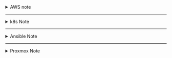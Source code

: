 <details><summary>AWS note</summary>
	
- recover default VPC:
	```
	aws ec2 create-default-subnet --availability-zone us-west-2a
	```
- 

</details>

---

<details><summary>k8s Note</summary>


- config for dualstack:
  ```
	vi kubeadm-config.yaml
	---
	apiVersion: kubeadm.k8s.io/v1beta3
	kind: ClusterConfiguration
	networking:
	  podSubnet: 10.244.0.0/16,fc00:10:244::/56
	  serviceSubnet: 10.96.0.0/16,fc00:10:96::/108
	---
	apiVersion: kubeadm.k8s.io/v1beta3
	kind: InitConfiguration
	localAPIEndpoint:
	  advertiseAddress: "192.168.10.10"
	  bindPort: 6443
	nodeRegistration:
	  kubeletExtraArgs:
	    node-ip: 192.168.10.10,2001:470:61bb:10::10

  	kubeadm init --config=kubeadm-config.yaml
  ```
  ```
  curl -OL https://github.com/flannel-io/flannel/releases/latest/download/kube-flannel.yml

	vi kube-flannel.yml (net-conf.json)

  	"EnableIPv6": true,
  	"IPv6Network" : "fc00:10:244::/56"

	kubectl apply -f kube-flannel.yml
  	kubectl get all -n kube-flannel
	kubectl get pods -A
	kubectl describe node [hostname] | grep Taints
	kubectl taint node [hostname] node-role.kubernetes.io/control-plane:NoSchedule-
  ```
- need to reboot(?) before join
   
- prevent auto-upgrading
  ```
  sudo apt-mark hold kubeadm
  sudo yum install -y kubelet kubeadm kubectl --disableexcludes=kubernetes
  ```
  
- change hostname
  ```
  hostnamectl set-hostname [new_host_name]
  
  vi /etc/hosts
  ```
  
- disable swap
  ```
  swappff -a

  vi /etc/fstab
  ```
  
- container runtime config.
  ```
  containerd config default > /etc/containerd/config.toml

  vi /etc/containerd/config.toml

  [plugins."io.containerd.grpc.v1.cri".containerd.runtimes.runc.options]
  	SystemdCgroup = true

  systemctl restart containerd
  ```
  
- packet forward config.
  ```
	  vi /etc/sysctl.d/99-sysctl.conf
	  
	  net.ipv4.ip_forward=1
	  net.ipv6.conf.all.forwarding=1
  
	  sysctl -p
  ```
  
> ```/var/lib/kubelet/config.yaml``` will be created after ```kubeadm init```
	
</details>

---

<details><summary>Ansible Note</summary>

- changed ssh port
  ```
  .ini file
  
  [node ip] ansible_port=10022
  ```
  
- install community module
  ```
  ansible-galaxy collection install community.docker
  ```
  
- become sudo auth
  ```
  become: yes
  become_method: sudo
  become_user: root
  ```
  
- Remote host auth/permission problem
  ```
	/etc/ansible/ansible.cfg

	[privilege_escalation]
	become=True
	become_method=sudo
	become_user=root
	become_ask_pass=True
  ```
</details>

---

<details><summary>Proxmox Note</summary>

 - ubuntu VM(cloned) ip addr config.\
   mod ```/etc/netplan/[some-config.yaml]```\
   execute ```netplan apply``` / ```systemctl restart systemd-networkd```(optional)

- DNS setup\
  setup server via dnsmasq.\
  let LXCs use the DNS server.\
  change DNS on webUI or Use CLI CMD on promox host.
	```
	pct list
	pct set [CTID] --nameserver [IP addr]
	```

  > systemd config: fail.\
  NetworkManager config: fail \
  script after bootup: fail.\
  proxmox host config: fail.
---
- VLAN setup\
  On WebUI, make Vlan interface\
  Name it [linux bridge + .vlan tag]\
  Set IP addr. (no gateway)\
  ![image](https://github.com/hlrrr/infra/assets/74647150/f1f52ac1-37d1-4b24-8dba-798c171607b1)

  mod /etc/network/interfaces for NAT config on Vlan.\
  ```
  auto vmbr0
  iface vmbr0 inet static
          address 192.168.111.254/16
          gateway 192.168.0.1
          bridge-ports enp2s0
          bridge-stp off
          bridge-fd 0
          bridge-vlan-aware yes
          bridge-vids 2-4094
          post-up /sbin/ethtool -s enp2s0 wol g
  
  auto vmbr0.10
  iface vmbr0.10 inet static
          address 10.1.1.254/24
  
  # Post-up commands for routing and NAT
  post-up   echo 1 > /proc/sys/net/ipv4/ip_forward
  post-up ip route add 192.168.0.0/16 via 192.168.0.1 dev vmbr0
  post-up iptables -t nat -A POSTROUTING -s 10.1.1.0/24 -o vmbr0 -j MASQUERADE
  post-down iptables -t nat -D POSTROUTING -s 10.1.1.0/24 -o vmbr0 -j MASQUERADE
  ```
  
  On network tab of CT(or VM), add network the vlan device.\
  ![image](https://github.com/hlrrr/infra/assets/74647150/5d49ba03-dc28-408a-a225-f1b96d43225a)

---


- SSH setup\
```#PermitRootLogin prohibit-password```
</details>
